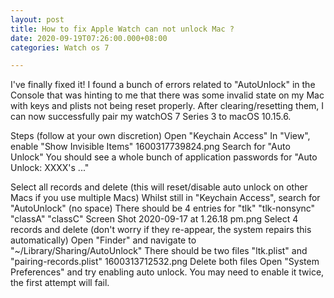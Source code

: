 ```yaml
---
layout: post
title: How to fix Apple Watch can not unlock Mac ?
date: 2020-09-19T07:26:00.000+08:00
categories: Watch os 7

---
```

I've finally fixed it! I found a bunch of errors related to "AutoUnlock" in the Console that was hinting to me that there was some invalid state on my Mac with keys and plists not being reset properly. After clearing/resetting them, I can now successfully pair my watchOS 7 Series 3 to macOS 10.15.6.

Steps (follow at your own discretion)
Open "Keychain Access"
In "View", enable "Show Invisible Items"
1600317739824.png
Search for "Auto Unlock"
You should see a whole bunch of application passwords for "Auto Unlock: XXXX's ..."

Select all records and delete (this will reset/disable auto unlock on other Macs if you use multiple Macs)
Whilst still in "Keychain Access", search for "AutoUnlock" (no space)
There should be 4 entries for "tlk" "tlk-nonsync" "classA" "classC"
Screen Shot 2020-09-17 at 1.26.18 pm.png
Select 4 records and delete (don't worry if they re-appear, the system repairs this automatically)
Open "Finder" and navigate to "~/Library/Sharing/AutoUnlock"
There should be two files "ltk.plist" and "pairing-records.plist"
1600313712532.png
Delete both files
Open "System Preferences" and try enabling auto unlock. You may need to enable it twice, the first attempt will fail.